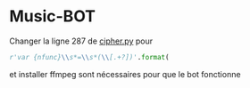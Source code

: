 # Music-BOT

Changer la ligne 287 de [cipher.py](./.venv/Lib/site-packages/pytube/cipher.py#287) pour
```py
r'var {nfunc}\\s*=\\s*(\\[.+?])'.format(
```
et installer ffmpeg sont nécessaires pour que le bot fonctionne
